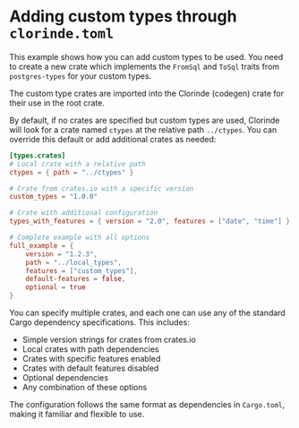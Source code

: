 # Adding custom types through `clorinde.toml`
This example shows how you can add custom types to be used. You need to create a new crate which implements the `FromSql` and `ToSql` traits from `postgres-types` for your custom types.

The custom type crates are imported into the Clorinde (codegen) crate for their use in the root crate.

By default, if no crates are specified but custom types are used, Clorinde will look for a crate named `ctypes` at the relative path `../ctypes`. You can override this default or add additional crates as needed:

```toml
[types.crates]
# Local crate with a relative path
ctypes = { path = "../ctypes" }

# Crate from crates.io with a specific version
custom_types = "1.0.0"

# Crate with additional configuration
types_with_features = { version = "2.0", features = ["date", "time"] }

# Complete example with all options
full_example = { 
    version = "1.2.3",
    path = "../local_types",
    features = ["custom_types"],
    default-features = false,
    optional = true
}
```

You can specify multiple crates, and each one can use any of the standard Cargo dependency specifications. This includes:
- Simple version strings for crates from crates.io
- Local crates with path dependencies
- Crates with specific features enabled
- Crates with default features disabled
- Optional dependencies
- Any combination of these options

The configuration follows the same format as dependencies in `Cargo.toml`, making it familiar and flexible to use.
